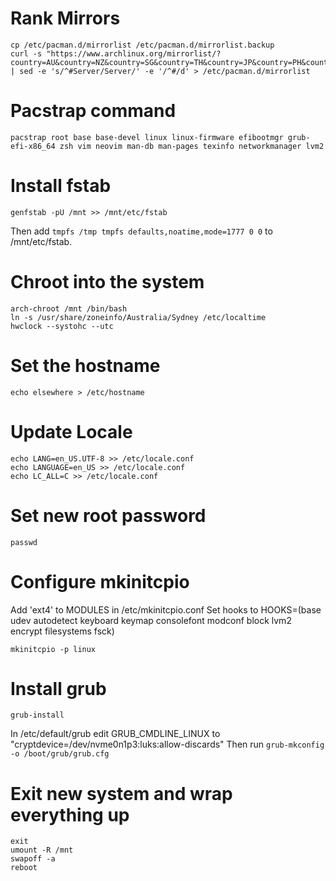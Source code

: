 # Rank Mirrors
```
cp /etc/pacman.d/mirrorlist /etc/pacman.d/mirrorlist.backup
curl -s "https://www.archlinux.org/mirrorlist/?country=AU&country=NZ&country=SG&country=TH&country=JP&country=PH&country=IN&country=KR&protocol=https&ip_version=4" | sed -e 's/^#Server/Server/' -e '/^#/d' > /etc/pacman.d/mirrorlist
```

# Pacstrap command
```
pacstrap root base base-devel linux linux-firmware efibootmgr grub-efi-x86_64 zsh vim neovim man-db man-pages texinfo networkmanager lvm2
```

# Install fstab
`genfstab -pU /mnt >> /mnt/etc/fstab`

Then add `tmpfs /tmp tmpfs defaults,noatime,mode=1777 0 0` to /mnt/etc/fstab.

# Chroot into the system
```
arch-chroot /mnt /bin/bash
ln -s /usr/share/zoneinfo/Australia/Sydney /etc/localtime
hwclock --systohc --utc
```

# Set the hostname
`echo elsewhere > /etc/hostname`

# Update Locale
```
echo LANG=en_US.UTF-8 >> /etc/locale.conf
echo LANGUAGE=en_US >> /etc/locale.conf
echo LC_ALL=C >> /etc/locale.conf
```

# Set new root password
`passwd`

# Configure mkinitcpio
Add 'ext4' to MODULES in /etc/mkinitcpio.conf
Set hooks to
HOOKS=(base udev autodetect keyboard keymap consolefont modconf block lvm2 encrypt filesystems fsck)

`mkinitcpio -p linux`

# Install grub
`grub-install`

In /etc/default/grub edit GRUB_CMDLINE_LINUX to "cryptdevice=/dev/nvme0n1p3:luks:allow-discards"
Then run
`grub-mkconfig -o /boot/grub/grub.cfg`

# Exit new system and wrap everything up
```
exit
umount -R /mnt
swapoff -a
reboot
```
